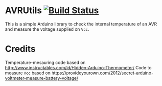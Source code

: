 # AVRUtils [![Build Status](https://travis-ci.org/SConaway/AVRUtils.svg?branch=master)](https://travis-ci.org/SConaway/AVRUtils)


This is a simple Arduino library to check the internal temperature of an AVR and measure the voltage supplied on `Vcc`.

# Credits
 Temperature-mesauring code based on http://www.instructables.com/id/Hidden-Arduino-Thermometer/
 Code to measure `Vcc` based on https://provideyourown.com/2012/secret-arduino-voltmeter-measure-battery-voltage/
